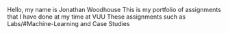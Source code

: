 Hello, my name is Jonathan Woodhouse
This is my portfolio of assignments that I have done at my time at VUU
These assignments such as Labs/#Machine-Learning and Case Studies 

